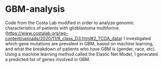 # GBM-analysis
Code from the Costa Lab modified in order to analyze genomic characteristics of patients with glioblastoma multiforme. (https://www.costalab.org/wp-content/uploads/2020/11/R_class_D3.html#2_TCGA_data)
I investigated which gene mutations are prevalent in GBM, based on machine learning, and what the breakdown of patients who have GBM is (gender, race, etc).
Using a machine learning method called the Elastic Net Model, I generated a predicted list of genes involved in GBM.
